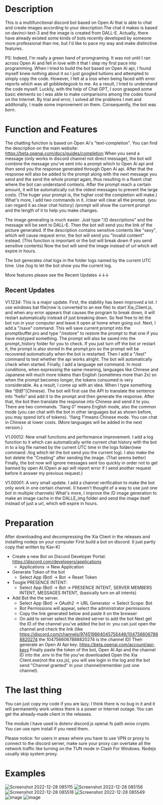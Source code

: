 # Description
This is a multifunctional discord bot based on Open Ai that is able to chat and create images according to your description.The chat it makes is based on davinci-text-3 and the image is created from DALL-E.
Actually, there have already existed some kinds of bots recently developed by someone more professional than me, but I'd like to pace my way and make distinctive features.

PS: Indeed, I'm really a green hand of promgraming. It was not until I ran across Open Ai and fell in love with it that I step my first pace into programming. When I tried to build the bot based on Open Ai api, I found myself knew nothing about it so I just googled tuitions and attempted to simply copy the code. However, I felt at a loss when being faced with error reports which was all gobbledegook to me. As a result, I tried to understand the code myself. Luckily, with the help of Chat GPT, I soon grasped some basic elements so I was able to make comparisons among the codes found on the Internet. By trial and error, I solved all the problems I met and additonally, I made some improvement on them. Consequently, the bot was born.
# Function and Features
The chatting function is based on Open Ai's "text-completion". You can find the description on the main website: https://beta.openai.com/docs/guides/completion
When you send a message (only works in discord channel not direct message), the bot will combine the message you've sent into a prompt which to Open Ai api and then send you the response generated through Open Ai api. After that the response will also be added to the prompt along with the next message you send and the send the whole prompt again, thus resulting in a fluent chat where the bot can understand contexts. After the prompt reach a certain amount, it will be automatically cut the oldest messages to prevent the large costs. (The huger your prompt is, the higher cost the completion will make.) What's more, I add two commands in it. /clear will clear all the prompt. (you can regard it as clear chat history) /prompt will show the current prompt and the length of it to help you make changes.

The image generating is much easier. Just type "/D descriptions" and the message will be sent to DALL-E. Then the bot will send you the link of the picture generated.
If the description contains sensitive contents like "sexy", which will cause request error, the bot will send you "Invalid content" instead. (This function is important or the bot will break down if you send sensitive contents) Now the bot will send the image instead of url which will expire in hours.

The bot generates chat logs in the folder logs named by the current UTC time. Use /log to let the bot show you the current log.

More features please see the Recent Updates ↓↓↓
## Recent Updates
V1.1234: This is a major update. First, the stability has been improved a lot. I use windows bat file(now is converted to an exe file) to start Xia_Client.js, and when any error appears that causes the program to break down, it will restart automatically instead of just breaking down. So feel free to let the bot run in your computer and leave it open at home when going out. Next, I add a "/save" command. This will save current prompt into the promptbuffer.pro and type "/restore" to restore the prompt to that one if you have mistyped something. The prompt will also be saved into the prompt_history folder for you to check. If you just turn off the bot or restart it, the prompt is also stored in the prompt.pro so the prompt will be recovered automatically when the bot is restarted. Then I add a "/test" command to test whether the api works alright. The bot will automatically check when started. Finally, I add a language set command. In most conditions, when expressing the same meaning, languages like Chinese and Japanese will much more tokens than English (sometimes more than 2x) so when the prompt becomes longer, the tokens consumed is very considerable. As a result, I come up with an idea. When I type something like “你好”(Chinese). The bot will first use the API to translate the sentence into “hello” and add it to the prompt and then generate the response. After that, the bot then translate the response into Chinese and send it to you. There are two commands. “/lang 0” means English mode, also the common mode (you can chat with the bot in other languages but as shown before, you may spend lot’s of tokens). “/lang 1”means Chinese mode. You can chat in Chinese at lower costs. (More languages will be added in the next version.)
 

V1.00012: New small functions and performance improvement. I add a log function to it which can automatically write current chat history with the bot in to a log file named by the current UTC time in the logs folder(new command: /log which let the bot send you the current log). I also make the bot delete the "Creating" after sending the image. (That seems better) Finally, the bot now will ignore messages sent too quickly in order not to get banned by open AI.(Open ai api will report error if I send another request before it answer my previous request.)

V1.00001: A very small update. I add a channel verification to make the bot only work in one certain channel. (I haven't thought of a way to use just one bot in multiple channels) What's more, I improve the /D image generation to make an image cache in the DALLE_img folder and send the image itself instead of just a url, which will expire in hours.
# Preparation
After downloading and decompressing the Xia Client in the releases and installing nodejs on your computer
First build a bot on discord:  (I just partly copy that written by Kav-K)
- Create a new Bot on Discord Developer Portal: https://discord.com/developers/applications
    - Applications -> New Application
- Generate Token of the bot
    - Select App (Bot) -> Bot -> Reset Token
- Toogle PRESENCE INTENT:
    - Select App (Bot) -> Bot -> PRESENCE INTENT, SERVER MEMBERS INTENT, MESSAGES INTENT, (basically turn on all intents)
- Add Bot the the server.
    - Select App (Bot) -> OAuth2 -> URL Generator -> Select Scope: Bot
    - Bot Permissions will appear, select the administrator permissions
    - Copy the link generated below and paste it on the browser
    - On add to server select the desired server to add the bot
Next get the ID of the channel you've added the bot in: you can just open the channel and check the link (like https://discord.com/channels/974519864045756446/1047566067888820274 the 1047566067888820274 is the channel ID)
Then generate an Open AI Api key: https://beta.openai.com/account/api-keys
Finally paste the token of the bot, Open AI Api and the channel ID into the .env in the file you've downloaded
Open the Xia Client.exe(not the xxx.js), you will see login in the log and the bot send "Channel granted" in your channel(remember just one channel).
# The last thing
You can just copy my code if you are lazy. I think there is no bug in it and it will permanently work unless there is a power or Internet outage. You can get the already-made client in the releases.

The module I have used is dotenv discord.js openai fs path axios crypto. You can use npm install if you need them.

Please notice: for users in areas where you have to use VPN or proxy to connect to the discord server, make sure your proxy can overtake all the network traffic like turning on the TUN mode in Clash For Windows. Nodejs usually skip system proxy.
# Examples
![Screenshot 2022-12-28 085115](https://user-images.githubusercontent.com/105624127/209741504-52921352-f66f-4f27-916f-4052181efed3.png)
![Screenshot 2022-12-28 085156](https://user-images.githubusercontent.com/105624127/209741519-b30f808a-2b82-4b01-a1f4-b88a75b98ed2.png)
![Screenshot 2022-12-28 085518](https://user-images.githubusercontent.com/105624127/209741547-c64a6142-e7b1-4828-a64e-0a8fdfd2598f.png)
![Screenshot 2022-12-28 085549](https://user-images.githubusercontent.com/105624127/209741568-d10366d5-e4bd-43e0-8d19-03a4540e64a9.png)
![image](https://user-images.githubusercontent.com/105624127/209050419-6bd62689-367c-423d-9fcd-fb77b1fab145.png)
![image](https://user-images.githubusercontent.com/105624127/209050560-86df37f6-2596-4e41-ab1d-202476cebb72.png)
